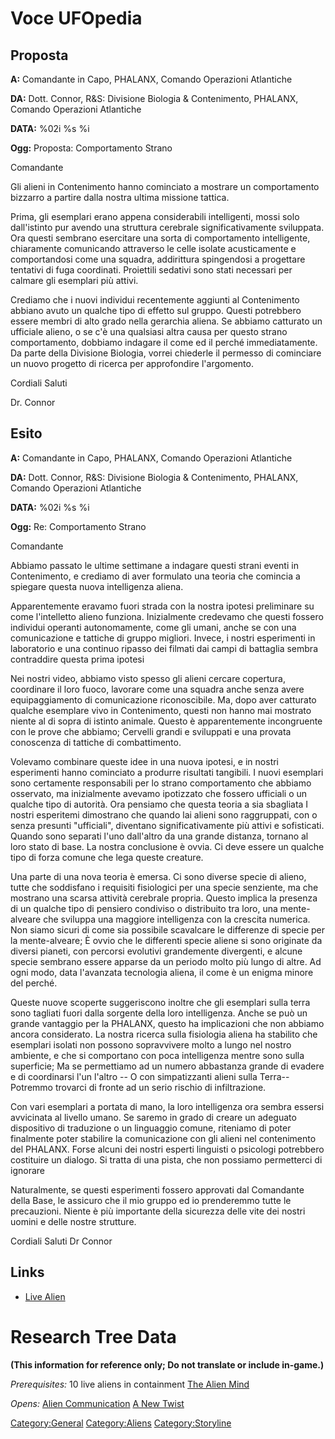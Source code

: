 # Voce UFOpedia

## Proposta

**A:** Comandante in Capo, PHALANX, Comando Operazioni Atlantiche

**DA:** Dott. Connor, R&S: Divisione Biologia & Contenimento, PHALANX,
Comando Operazioni Atlantiche

**DATA:** %02i %s %i

**Ogg:** Proposta: Comportamento Strano

Comandante

Gli alieni in Contenimento hanno cominciato a mostrare un comportamento
bizzarro a partire dalla nostra ultima missione tattica.

Prima, gli esemplari erano appena considerabili intelligenti, mossi solo
dall'istinto pur avendo una struttura cerebrale significativamente
sviluppata. Ora questi sembrano esercitare una sorta di comportamento
intelligente, chiaramente comunicando attraverso le celle isolate
acusticamente e comportandosi come una squadra, addirittura spingendosi
a progettare tentativi di fuga coordinati. Proiettili sedativi sono
stati necessari per calmare gli esemplari più attivi.

Crediamo che i nuovi individui recentemente aggiunti al Contenimento
abbiano avuto un qualche tipo di effetto sul gruppo. Questi potrebbero
essere membri di alto grado nella gerarchia aliena. Se abbiamo catturato
un ufficiale alieno, o se c'è una qualsiasi altra causa per questo
strano comportamento, dobbiamo indagare il come ed il perché
immediatamente. Da parte della Divisione Biologia, vorrei chiederle il
permesso di cominciare un nuovo progetto di ricerca per approfondire
l'argomento.

Cordiali Saluti

Dr. Connor

## Esito

**A:** Comandante in Capo, PHALANX, Comando Operazioni Atlantiche

**DA:** Dott. Connor, R&S: Divisione Biologia & Contenimento, PHALANX,
Comando Operazioni Atlantiche

**DATA:** %02i %s %i

**Ogg:** Re: Comportamento Strano

Comandante

Abbiamo passato le ultime settimane a indagare questi strani eventi in
Contenimento, e crediamo di aver formulato una teoria che comincia a
spiegare questa nuova intelligenza aliena.

Apparentemente eravamo fuori strada con la nostra ipotesi preliminare su
come l'intelletto alieno funziona. Inizialmente credevamo che questi
fossero individui operanti autonomamente, come gli umani, anche se con
una comunicazione e tattiche di gruppo migliori. Invece, i nostri
esperimenti in laboratorio e una continuo ripasso dei filmati dai campi
di battaglia sembra contraddire questa prima ipotesi

Nei nostri video, abbiamo visto spesso gli alieni cercare copertura,
coordinare il loro fuoco, lavorare come una squadra anche senza avere
equipaggiamento di comunicazione riconoscibile. Ma, dopo aver catturato
qualche esemplare vivo in Contenimento, questi non hanno mai mostrato
niente al di sopra di istinto animale. Questo è apparentemente
incongruente con le prove che abbiamo; Cervelli grandi e sviluppati e
una provata conoscenza di tattiche di combattimento.

Volevamo combinare queste idee in una nuova ipotesi, e in nostri
esperimenti hanno cominciato a produrre risultati tangibili. I nuovi
esemplari sono certamente responsabili per lo strano comportamento che
abbiamo osservato, ma inizialmente avevamo ipotizzato che fossero
ufficiali o un qualche tipo di autorità. Ora pensiamo che questa teoria
a sia sbagliata I nostri esperitemi dimostrano che quando lai alieni
sono raggruppati, con o senza presunti "ufficiali", diventano
significativamente più attivi e sofisticati. Quando sono separati l'uno
dall'altro da una grande distanza, tornano al loro stato di base. La
nostra conclusione è ovvia. Ci deve essere un qualche tipo di forza
comune che lega queste creature.

Una parte di una nova teoria è emersa. Ci sono diverse specie di alieno,
tutte che soddisfano i requisiti fisiologici per una specie senziente,
ma che mostrano una scarsa attività cerebrale propria. Questo implica la
presenza di un qualche tipo di pensiero condiviso o distribuito tra
loro, una mente-alveare che sviluppa una maggiore intelligenza con la
crescita numerica. Non siamo sicuri di come sia possibile scavalcare le
differenze di specie per la mente-alveare; È ovvio che le differenti
specie aliene si sono originate da diversi pianeti, con percorsi
evolutivi grandemente divergenti, e alcune specie sembrano essere
apparse da un periodo molto più lungo di altre. Ad ogni modo, data
l'avanzata tecnologia aliena, il come è un enigma minore del perché.

Queste nuove scoperte suggeriscono inoltre che gli esemplari sulla terra
sono tagliati fuori dalla sorgente della loro intelligenza. Anche se può
un grande vantaggio per la PHALANX, questo ha implicazioni che non
abbiamo ancora considerato. La nostra ricerca sulla fisiologia aliena ha
stabilito che esemplari isolati non possono sopravvivere molto a lungo
nel nostro ambiente, e che si comportano con poca intelligenza mentre
sono sulla superficie; Ma se permettiamo ad un numero abbastanza grande
di evadere e di coordinarsi l'un l'altro -- O con simpatizzanti alieni
sulla Terra-- Potremmo trovarci di fronte ad un serio rischio di
infiltrazione.

Con vari esemplari a portata di mano, la loro intelligenza ora sembra
essersi avvicinata al livello umano. Se saremo in grado di creare un
adeguato dispositivo di traduzione o un linguaggio comune, riteniamo di
poter finalmente poter stabilire la comunicazione con gli alieni nel
contenimento del PHALANX. Forse alcuni dei nostri esperti linguisti o
psicologi potrebbero costituire un dialogo. Si tratta di una pista, che
non possiamo permetterci di ignorare

Naturalmente, se questi esperimenti fossero approvati dal Comandante
della Base, le assicuro che il mio gruppo ed io prenderemmo tutte le
precauzioni. Niente è più importante della sicurezza delle vite dei
nostri uomini e delle nostre strutture.

Cordiali Saluti Dr Connor

## Links

- [Live Alien](Aliens/Live_Alien "wikilink")

# Research Tree Data

**(This information for reference only; Do not translate or include
in-game.)**

*Prerequisites:* 10 live aliens in containment [The Alien
Mind](Aliens/The_Alien_Mind "wikilink")

*Opens:* [Alien Communication](Research/Alien_Communication "wikilink")
[A New Twist](Storyline/A_New_Twist "wikilink")

[Category:General](Category:General "wikilink")
[Category:Aliens](Category:Aliens "wikilink")
[Category:Storyline](Category:Storyline "wikilink")